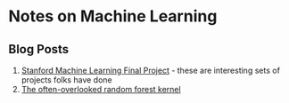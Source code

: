 # Notes on Machine Learning

## Blog Posts

1. [Stanford Machine Learning Final Project](http://cs229.stanford.edu/projects2016.html) - these are interesting sets of projects folks have done
1. [The often-overlooked random forest kernel](https://rmarcus.info/blog/2017/10/04/rfk.html)